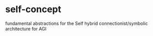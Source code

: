 # self-concept
fundamental abstractions for the Self hybrid connectionist/symbolic architecture for AGI
